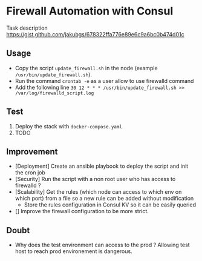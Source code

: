# Firewall Automation with Consul 

Task description <https://gist.github.com/jakubgs/678322ffa776e89e6c9a6bc0b474d01c>


## Usage 

* Copy the script `update_firewall.sh` in the node (example ``/usr/bin/update_firewall.sh``).
* Run the command ``crontab -e`` as a user allow to use firewalld command
* Add the following line ``30 12 * * * /usr/bin/update_firewall.sh >> /var/log/firewalld_script.log``

## Test

1. Deploy the stack with ``docker-compose.yaml``
2. TODO

## Improvement

* [Deployment] Create an ansible playbook to deploy the script and init the cron job
* [Security] Run the script with a non root user who has access to firewalld ?
* [Scalability] Get the rules (which node can access to which env on which port) from a file so a new rule can be added without modification
  * Store the rules configuration in Consul KV so it can be easily queried
* [] Improve the firewall configuration to be more strict. 


## Doubt 

* Why does the test environment can access to the prod ? Allowing test host to reach prod environement is dangerous.



